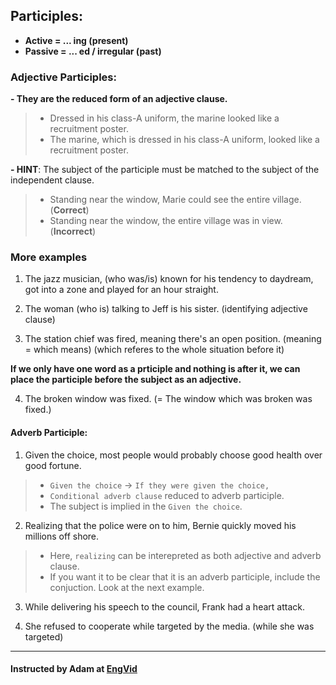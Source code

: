 ## Participles:

- **Active = ... ing (present)**
- **Passive = ... ed / irregular (past)**

### Adjective Participles:

**- They are the reduced form of an adjective clause.**

> - Dressed in his class-A uniform, the marine looked like a recruitment poster.
> - The marine, which is dressed in his class-A uniform, looked like a recruitment poster.

**- HINT**: The subject of the participle must be matched to the subject of the independent clause.

> - Standing near the window, Marie could see the entire village. (**Correct**)
> - Standing near the window, the entire village was in view. (**Incorrect**)

### More examples

1. The jazz musician, (who was/is) known for his tendency to daydream, got into a zone and played for an hour straight. 

2. The woman (who is) talking to Jeff is his sister. (identifying adjective clause)

3. The station chief was fired, meaning there's an open position. (meaning = which means) (which referes to the whole situation before it)

**If we only have one word as a prticiple and nothing is after it, we can place the participle before the subject as an adjective.**

4. The broken window was fixed. (= The window which was broken was fixed.)

#### Adverb Participle:

1. Given the choice, most people would probably choose good health over good fortune.
> - `Given the choice` -> `If they were given the choice, `
> - `Conditional adverb clause` reduced to adverb participle.
> - The subject is implied in the `Given the choice`.

2. Realizing that the police were on to him, Bernie quickly moved his millions off shore.
> - Here, `realizing` can be interepreted as both adjective and adverb clause. 
> - If you want it to be clear that it is an adverb participle, include the conjuction. Look at the next example.

3. While delivering his speech to the council, Frank had a heart attack.

4. She refused to cooperate while targeted by the media. (while she was targeted)

---
#### Instructed by Adam at [EngVid](www.engvid.com)
